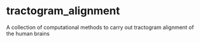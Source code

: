 # tractogram_alignment
A collection of computational methods to carry out tractogram alignment of the human brains
